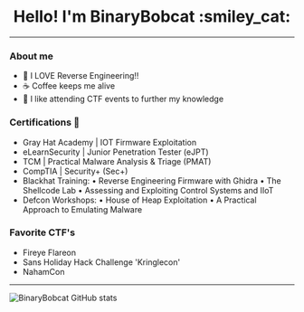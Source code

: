 <div align=center> 
  <h1> Hello! I'm BinaryBobcat :smiley_cat: </h1> 
  
---
  
</div>

### About me
- :space_invader: I LOVE Reverse Engineering!!
- ☕ Coffee keeps me alive
- 🧩 I like attending CTF events to further my knowledge

### Certifications 📜
- Gray Hat Academy | IOT Firmware Exploitation
- eLearnSecurity | Junior Penetration Tester (eJPT)
- TCM | Practical Malware Analysis & Triage (PMAT)
- CompTIA | Security+ (Sec+)
- Blackhat Training:
  • Reverse Engineering Firmware with Ghidra
  • The Shellcode Lab
  • Assessing and Exploiting Control Systems and IIoT
- Defcon Workshops:
  • House of Heap Exploitation
  • A Practical Approach to Emulating Malware

### Favorite CTF's
- Fireye Flareon
- Sans Holiday Hack Challenge 'Kringlecon'
- NahamCon

---

![BinaryBobcat GitHub stats](https://github-readme-stats.vercel.app/api?username=binarybobcat&count_private=true&theme=dracula&show_icons=true)
